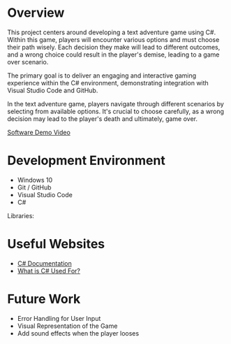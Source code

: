 # Overview

This project centers around developing a text adventure game using C#. Within this game, players will encounter various options and must choose their path wisely. Each decision they make will lead to different outcomes, and a wrong choice could result in the player's demise, leading to a game over scenario.

The primary goal is to deliver an engaging and interactive gaming experience within the C# environment, demonstrating integration with Visual Studio Code and GitHub.

In the text adventure game, players navigate through different scenarios by selecting from available options. It's crucial to choose carefully, as a wrong decision may lead to the player's death and ultimately, game over.

[Software Demo Video](http://youtube.link.goes.here)

# Development Environment

- Windows 10
- Git / GitHub
- Visual Studio Code
- C#

Libraries:

# Useful Websites

- [C# Documentation](https://learn.microsoft.com/en-us/dotnet/csharp/tour-of-csharp/)
- [What is C# Used For?](https://www.pluralsight.com/blog/software-development/everything-you-need-to-know-about-c-#:~:text=What%20is%20C%23%20used%20for,Lots%20and%20lots%20of%20games.)

# Future Work

- Error Handling for User Input
- Visual Representation of the Game
- Add sound effects when the player looses
